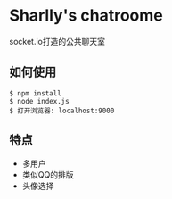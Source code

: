 
# Sharlly's chatroome

socket.io打造的公共聊天室

## 如何使用

```
$ npm install
$ node index.js
$ 打开浏览器: localhost:9000

```


## 特点

- 多用户
- 类似QQ的排版
- 头像选择
